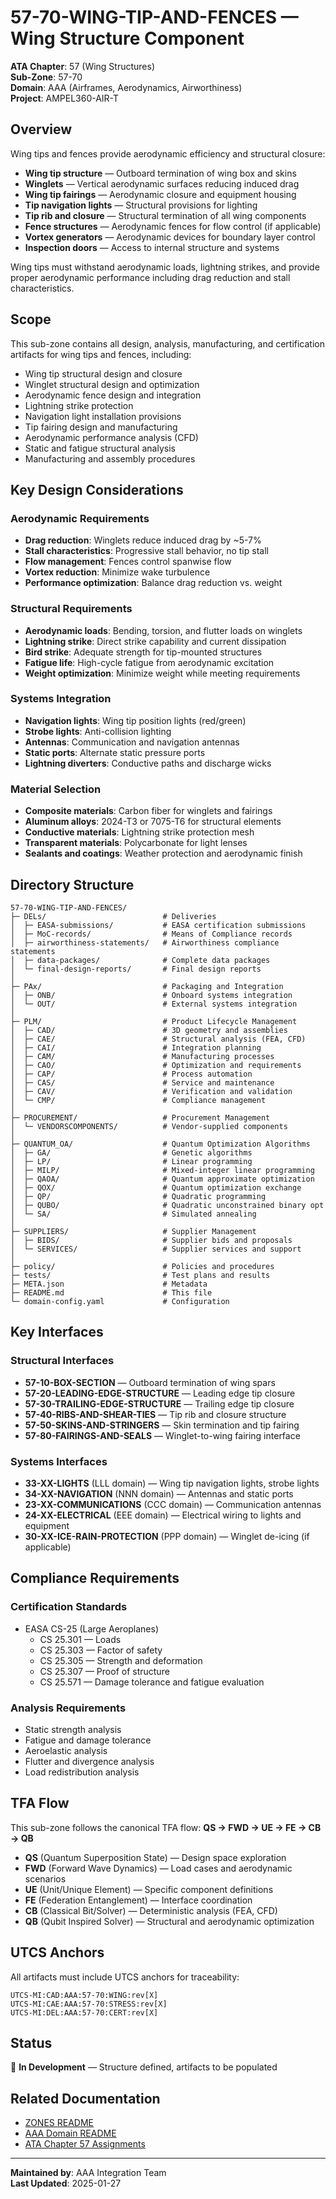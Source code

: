 # 57-70-WING-TIP-AND-FENCES — Wing Structure Component

**ATA Chapter**: 57 (Wing Structures)  
**Sub-Zone**: 57-70  
**Domain**: AAA (Airframes, Aerodynamics, Airworthiness)  
**Project**: AMPEL360-AIR-T

## Overview

Wing tips and fences provide aerodynamic efficiency and structural closure:
- **Wing tip structure** — Outboard termination of wing box and skins
- **Winglets** — Vertical aerodynamic surfaces reducing induced drag
- **Wing tip fairings** — Aerodynamic closure and equipment housing
- **Tip navigation lights** — Structural provisions for lighting
- **Tip rib and closure** — Structural termination of all wing components
- **Fence structures** — Aerodynamic fences for flow control (if applicable)
- **Vortex generators** — Aerodynamic devices for boundary layer control
- **Inspection doors** — Access to internal structure and systems

Wing tips must withstand aerodynamic loads, lightning strikes, and provide proper aerodynamic performance including drag reduction and stall characteristics.

## Scope

This sub-zone contains all design, analysis, manufacturing, and certification artifacts for wing tips and fences, including:
- Wing tip structural design and closure
- Winglet structural design and optimization
- Aerodynamic fence design and integration
- Lightning strike protection
- Navigation light installation provisions
- Tip fairing design and manufacturing
- Aerodynamic performance analysis (CFD)
- Static and fatigue structural analysis
- Manufacturing and assembly procedures

## Key Design Considerations

### Aerodynamic Requirements
- **Drag reduction**: Winglets reduce induced drag by ~5-7%
- **Stall characteristics**: Progressive stall behavior, no tip stall
- **Flow management**: Fences control spanwise flow
- **Vortex reduction**: Minimize wake turbulence
- **Performance optimization**: Balance drag reduction vs. weight

### Structural Requirements
- **Aerodynamic loads**: Bending, torsion, and flutter loads on winglets
- **Lightning strike**: Direct strike capability and current dissipation
- **Bird strike**: Adequate strength for tip-mounted structures
- **Fatigue life**: High-cycle fatigue from aerodynamic excitation
- **Weight optimization**: Minimize weight while meeting requirements

### Systems Integration
- **Navigation lights**: Wing tip position lights (red/green)
- **Strobe lights**: Anti-collision lighting
- **Antennas**: Communication and navigation antennas
- **Static ports**: Alternate static pressure ports
- **Lightning diverters**: Conductive paths and discharge wicks

### Material Selection
- **Composite materials**: Carbon fiber for winglets and fairings
- **Aluminum alloys**: 2024-T3 or 7075-T6 for structural elements
- **Conductive materials**: Lightning strike protection mesh
- **Transparent materials**: Polycarbonate for light lenses
- **Sealants and coatings**: Weather protection and aerodynamic finish

## Directory Structure

```
57-70-WING-TIP-AND-FENCES/
├─ DELs/                          # Deliveries
│  ├─ EASA-submissions/           # EASA certification submissions
│  ├─ MoC-records/                # Means of Compliance records
│  ├─ airworthiness-statements/   # Airworthiness compliance statements
│  ├─ data-packages/              # Complete data packages
│  └─ final-design-reports/       # Final design reports
│
├─ PAx/                           # Packaging and Integration
│  ├─ ONB/                        # Onboard systems integration
│  └─ OUT/                        # External systems integration
│
├─ PLM/                           # Product Lifecycle Management
│  ├─ CAD/                        # 3D geometry and assemblies
│  ├─ CAE/                        # Structural analysis (FEA, CFD)
│  ├─ CAI/                        # Integration planning
│  ├─ CAM/                        # Manufacturing processes
│  ├─ CAO/                        # Optimization and requirements
│  ├─ CAP/                        # Process automation
│  ├─ CAS/                        # Service and maintenance
│  ├─ CAV/                        # Verification and validation
│  └─ CMP/                        # Compliance management
│
├─ PROCUREMENT/                   # Procurement Management
│  └─ VENDORSCOMPONENTS/          # Vendor-supplied components
│
├─ QUANTUM_OA/                    # Quantum Optimization Algorithms
│  ├─ GA/                         # Genetic algorithms
│  ├─ LP/                         # Linear programming
│  ├─ MILP/                       # Mixed-integer linear programming
│  ├─ QAOA/                       # Quantum approximate optimization
│  ├─ QOX/                        # Quantum optimization exchange
│  ├─ QP/                         # Quadratic programming
│  ├─ QUBO/                       # Quadratic unconstrained binary opt
│  └─ SA/                         # Simulated annealing
│
├─ SUPPLIERS/                     # Supplier Management
│  ├─ BIDS/                       # Supplier bids and proposals
│  └─ SERVICES/                   # Supplier services and support
│
├─ policy/                        # Policies and procedures
├─ tests/                         # Test plans and results
├─ META.json                      # Metadata
├─ README.md                      # This file
└─ domain-config.yaml             # Configuration
```

## Key Interfaces

### Structural Interfaces
- **57-10-BOX-SECTION** — Outboard termination of wing spars
- **57-20-LEADING-EDGE-STRUCTURE** — Leading edge tip closure
- **57-30-TRAILING-EDGE-STRUCTURE** — Trailing edge tip closure
- **57-40-RIBS-AND-SHEAR-TIES** — Tip rib and closure structure
- **57-50-SKINS-AND-STRINGERS** — Skin termination and tip fairing
- **57-80-FAIRINGS-AND-SEALS** — Winglet-to-wing fairing interface

### Systems Interfaces
- **33-XX-LIGHTS** (LLL domain) — Wing tip navigation lights, strobe lights
- **34-XX-NAVIGATION** (NNN domain) — Antennas and static ports
- **23-XX-COMMUNICATIONS** (CCC domain) — Communication antennas
- **24-XX-ELECTRICAL** (EEE domain) — Electrical wiring to lights and equipment
- **30-XX-ICE-RAIN-PROTECTION** (PPP domain) — Winglet de-icing (if applicable)

## Compliance Requirements

### Certification Standards
- EASA CS-25 (Large Aeroplanes)
  - CS 25.301 — Loads
  - CS 25.303 — Factor of safety
  - CS 25.305 — Strength and deformation
  - CS 25.307 — Proof of structure
  - CS 25.571 — Damage tolerance and fatigue evaluation

### Analysis Requirements
- Static strength analysis
- Fatigue and damage tolerance
- Aeroelastic analysis
- Flutter and divergence analysis
- Load redistribution analysis

## TFA Flow

This sub-zone follows the canonical TFA flow:
**QS → FWD → UE → FE → CB → QB**

- **QS** (Quantum Superposition State) — Design space exploration
- **FWD** (Forward Wave Dynamics) — Load cases and aerodynamic scenarios
- **UE** (Unit/Unique Element) — Specific component definitions
- **FE** (Federation Entanglement) — Interface coordination
- **CB** (Classical Bit/Solver) — Deterministic analysis (FEA, CFD)
- **QB** (Qubit Inspired Solver) — Structural and aerodynamic optimization

## UTCS Anchors

All artifacts must include UTCS anchors for traceability:
```
UTCS-MI:CAD:AAA:57-70:WING:rev[X]
UTCS-MI:CAE:AAA:57-70:STRESS:rev[X]
UTCS-MI:DEL:AAA:57-70:CERT:rev[X]
```

## Status

🚧 **In Development** — Structure defined, artifacts to be populated

## Related Documentation

- [ZONES README](../README.md)
- [AAA Domain README](../../README.md)
- [ATA Chapter 57 Assignments](../../../../../1-DIMENSIONS/CANONICAL-TAXONOMY/ata-chapters.csv)

---

**Maintained by**: AAA Integration Team  
**Last Updated**: 2025-01-27
